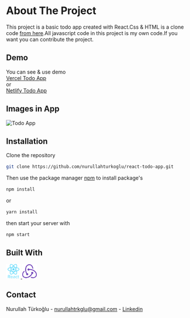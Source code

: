 # About The Project

This project is a basic todo app created with React.Css & HTML is a clone code [from here](https://codepen.io/dmitrysharabin/pen/MWgQNYZ).All javascript code in this project is my own code.If you want you can contribute the project.

## Demo

You can see & use demo  
[Vercel Todo App](https://react-todo-kyuv5q0i0-nurullahturkoglu.vercel.app/)  
or  
[Netlify Todo App](https://react-todo-app-turkoglu.netlify.app/)  


## Images in App

![Todo App](https://user-images.githubusercontent.com/73299153/187403544-fdd6b96e-1bef-4070-9645-03ffc7714e4b.JPG)

## Installation
Clone the repository
```bash
git clone https://github.com/nurullahturkoglu/react-todo-app.git
```

Then use the package manager [npm](https://www.npmjs.com/) to install package's

```bash
npm install
```
or
```bash
yarn install
```
then start your server with
```bash
npm start
```

## Built With
 <a href="https://reactjs.org/" target="_blank" rel="noreferrer"> <img src="https://raw.githubusercontent.com/devicons/devicon/master/icons/react/react-original-wordmark.svg" alt="react" width="40" height="40"/> </a> <a href="https://redux.js.org" target="_blank" rel="noreferrer"> <img src="https://raw.githubusercontent.com/devicons/devicon/master/icons/redux/redux-original.svg" alt="redux" width="40" height="40"/> </a> </p>

## Contact
Nurullah Türkoğlu - nurullahtrkglu@gmail.com - [Linkedin](https://www.linkedin.com/in/nurullahturkoglu/) 
